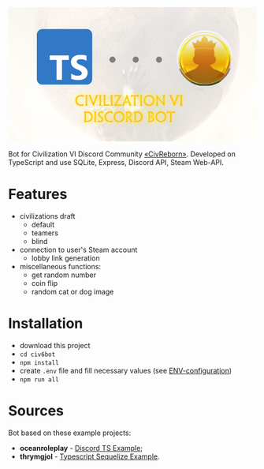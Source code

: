 ![Header Image](./docs/images/header.png?style=centerme)

Bot for Civilization VI Discord Community [«CivReborn»](https://discord.gg/sdfQtDQMFs).
Developed on TypeScript and use SQLite, Express, Discord API, Steam Web-API.

# Features
- civilizations draft
  - default 
  - teamers 
  - blind
- connection to user's Steam account
  - lobby link generation
- miscellaneous functions:
  - get random number
  - coin flip
  - random cat or dog image

# Installation
+ download this project
+ `cd civ6bot`
+ `npm install`
+ create `.env` file and fill necessary values (see [ENV-configuration]())
+ `npm run all`

# Sources
Bot based on these example projects:
- **oceanroleplay** - [Discord TS Example](https://github.com/oceanroleplay/discord.ts-example);
- **thrymgjol** - [Typescript Sequelize Example](https://github.com/thrymgjol/typescript-sequelize-example).
